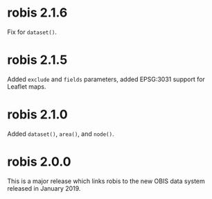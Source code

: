 # robis 2.1.6

Fix for `dataset()`.

# robis 2.1.5

Added `exclude` and `fields` parameters, added EPSG:3031 support for Leaflet maps.

# robis 2.1.0

Added `dataset()`, `area()`, and `node()`.

# robis 2.0.0

This is a major release which links robis to the new OBIS data system released in January 2019.
